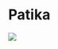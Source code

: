 # Patika
![](https://www.google.com/search?q=PAT%C4%B0KA.DEV&tbm=isch&ved=2ahUKEwiAm5D6mf_9AhXjg_0HHTyKBmIQ2-cCegQIABAA#imgrc=WH37iI23c0ZcBM)
